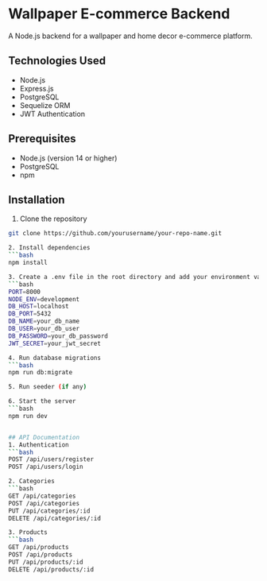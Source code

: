 # Wallpaper E-commerce Backend

A Node.js backend for a wallpaper and home decor e-commerce platform.

## Technologies Used

- Node.js
- Express.js
- PostgreSQL
- Sequelize ORM
- JWT Authentication

## Prerequisites

- Node.js (version 14 or higher)
- PostgreSQL
- npm

## Installation

1. Clone the repository
```bash
git clone https://github.com/yourusername/your-repo-name.git

2. Install dependencies
```bash
npm install

3. Create a .env file in the root directory and add your environment variables:
```bash
PORT=8000
NODE_ENV=development
DB_HOST=localhost
DB_PORT=5432
DB_NAME=your_db_name
DB_USER=your_db_user
DB_PASSWORD=your_db_password
JWT_SECRET=your_jwt_secret

4. Run database migrations
```bash
npm run db:migrate

5. Run seeder (if any)

6. Start the server
```bash
npm run dev


## API Documentation
1. Authentication
```bash
POST /api/users/register
POST /api/users/login

2. Categories
```bash
GET /api/categories
POST /api/categories
PUT /api/categories/:id
DELETE /api/categories/:id

3. Products
```bash
GET /api/products
POST /api/products
PUT /api/products/:id
DELETE /api/products/:id